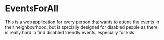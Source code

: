 # EventsForAll
This is a web application for every person that wants to attend the events in their neighbourhood, but is specially designed for disabled people as there is really hard to find disabled friendly events, especially for kids.
